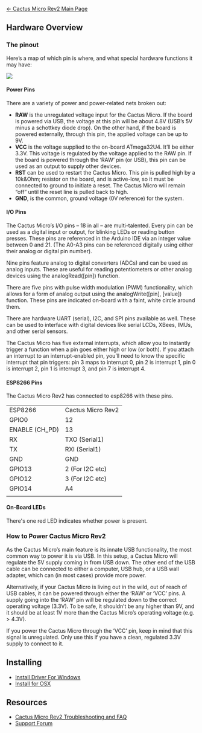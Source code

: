 [← Cactus Micro Rev2 Main Page](/Cactus_Micro_Rev2 "wikilink")

## Hardware Overview

### The pinout

Here’s a map of which pin is where, and what special hardware functions
it may have:

<img src="http://7fvk57.com1.z0.glb.clouddn.com/pinouts-txt.jpg">

#### Power Pins

There are a variety of power and power-related nets broken out:

  - **RAW** is the unregulated voltage input for the Cactus Micro. If
    the board is powered via USB, the voltage at this pin will be about
    4.8V (USB’s 5V minus a schottkey diode drop). On the other hand, if
    the board is powered externally, through this pin, the applied
    voltage can be up to 9V.
  - **VCC** is the voltage supplied to the on-board ATmega32U4. It’ll be
    either 3.3V. This voltage is regulated by the voltage applied to the
    RAW pin. If the board is powered through the ‘RAW’ pin (or USB),
    this pin can be used as an output to supply other devices.
  - **RST** can be used to restart the Cactus Micro. This pin is pulled
    high by a 10k\&Ohm; resistor on the board, and is active-low, so it
    must be connected to ground to initiate a reset. The Cactus Micro
    will remain “off” until the reset line is pulled back to high.
  - **GND**, is the common, ground voltage (0V reference) for the
    system.

#### I/O Pins

The Cactus Micro’s I/O pins – 18 in all – are multi-talented. Every pin
can be used as a digital input or output, for blinking LEDs or reading
button presses. These pins are referenced in the Arduino IDE via an
integer value between 0 and 21. (The A0-A3 pins can be referenced
digitally using either their analog or digital pin number).

Nine pins feature analog to digital converters (ADCs) and can be used as
analog inputs. These are useful for reading potentiometers or other
analog devices using the analogRead(\[pin\]) function.

There are five pins with pulse width modulation (PWM) functionality,
which allows for a form of analog output using the analogWrite(\[pin\],
\[value\]) function. These pins are indicated on-board with a faint,
white circle around them.

There are hardware UART (serial), I2C, and SPI pins available as well.
These can be used to interface with digital devices like serial LCDs,
XBees, IMUs, and other serial sensors.

The Cactus Micro has five external interrupts, which allow you to
instantly trigger a function when a pin goes either high or low (or
both). If you attach an interrupt to an interrupt-enabled pin, you’ll
need to know the specific interrupt that pin triggers: pin 3 maps to
interrupt 0, pin 2 is interrupt 1, pin 0 is interrupt 2, pin 1 is
interrupt 3, and pin 7 is interrupt 4.

#### ESP8266 Pins

The Cactus Micro Rev2 has connected to esp8266 with these pins.

|                 |                   |
| --------------- | ----------------- |
| ESP8266         | Cactus Micro Rev2 |
| GPIO0           | 12                |
| ENABLE (CH_PD) | 13                |
| RX              | TXO (Serial1)     |
| TX              | RXI (Serial1)     |
| GND             | GND               |
| GPIO13          | 2 (For I2C etc)   |
| GPIO12          | 3 (For I2C etc)   |
| GPIO14          | A4                |
|  |

#### On-Board LEDs

There's one red LED indicates whether power is present.

### How to Power Cactus Micro Rev2

As the Cactus Micro’s main feature is its innate USB functionality, the
most common way to power it is via USB. In this setup, a Cactus Micro
will regulate the 5V supply coming in from USB down. The other end of
the USB cable can be connected to either a computer, USB hub, or a USB
wall adapter, which can (in most cases) provide more power.

Alternatively, if your Cactus Micro is living out in the wild, out of
reach of USB cables, it can be powered through either the ‘RAW’ or ‘VCC’
pins. A supply going into the ‘RAW’ pin will be regulated down to the
correct operating voltage (3.3V). To be safe, it shouldn’t be any higher
than 9V, and it should be at least 1V more than the Cactus Micro’s
operating voltage (e.g. \> 4.3V).

If you power the Cactus Micro through the ‘VCC’ pin, keep in mind that
this signal is unregulated. Only use this if you have a clean, regulated
3.3V supply to connect to it.

## Installing

  - [Install Driver For
    Windows](http://www.arduino.cc/en/Guide/ArduinoLeonardoMicro#toc10)
  - [Install for
    OSX](https://www.arduino.cc/en/Guide/ArduinoLeonardoMicro#toc9)

## Resources

  - [Cactus Micro Rev2 Troubleshooting and
    FAQ](/Cactus_Micro_Rev2_Troubleshooting_and_FAQ "wikilink")
  - [Support Forum](http://bbs.aprbrother.com/c/arduino)